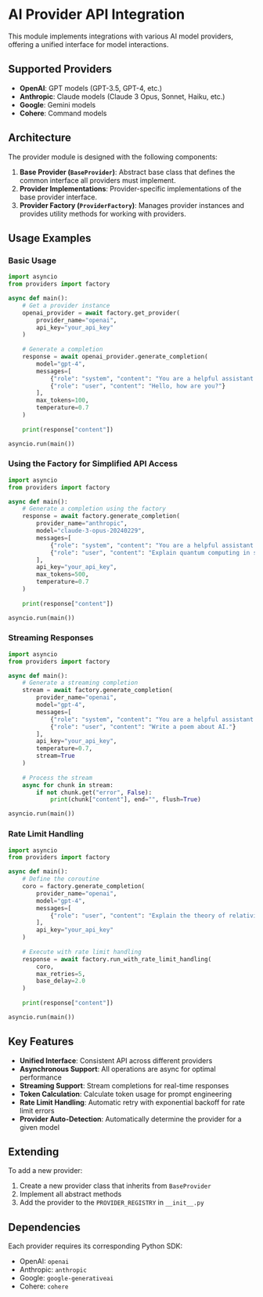 # AI Provider API Integration

This module implements integrations with various AI model providers, offering a unified interface for model interactions.

## Supported Providers

- **OpenAI**: GPT models (GPT-3.5, GPT-4, etc.)
- **Anthropic**: Claude models (Claude 3 Opus, Sonnet, Haiku, etc.)
- **Google**: Gemini models
- **Cohere**: Command models

## Architecture

The provider module is designed with the following components:

1. **Base Provider (`BaseProvider`)**: Abstract base class that defines the common interface all providers must implement.
2. **Provider Implementations**: Provider-specific implementations of the base provider interface.
3. **Provider Factory (`ProviderFactory`)**: Manages provider instances and provides utility methods for working with providers.

## Usage Examples

### Basic Usage

```python
import asyncio
from providers import factory

async def main():
    # Get a provider instance
    openai_provider = await factory.get_provider(
        provider_name="openai",
        api_key="your_api_key"
    )
    
    # Generate a completion
    response = await openai_provider.generate_completion(
        model="gpt-4",
        messages=[
            {"role": "system", "content": "You are a helpful assistant."},
            {"role": "user", "content": "Hello, how are you?"}
        ],
        max_tokens=100,
        temperature=0.7
    )
    
    print(response["content"])

asyncio.run(main())
```

### Using the Factory for Simplified API Access

```python
import asyncio
from providers import factory

async def main():
    # Generate a completion using the factory
    response = await factory.generate_completion(
        provider_name="anthropic",
        model="claude-3-opus-20240229",
        messages=[
            {"role": "system", "content": "You are a helpful assistant."},
            {"role": "user", "content": "Explain quantum computing in simple terms."}
        ],
        api_key="your_api_key",
        max_tokens=500,
        temperature=0.7
    )
    
    print(response["content"])

asyncio.run(main())
```

### Streaming Responses

```python
import asyncio
from providers import factory

async def main():
    # Generate a streaming completion
    stream = await factory.generate_completion(
        provider_name="openai",
        model="gpt-4",
        messages=[
            {"role": "system", "content": "You are a helpful assistant."},
            {"role": "user", "content": "Write a poem about AI."}
        ],
        api_key="your_api_key",
        temperature=0.7,
        stream=True
    )
    
    # Process the stream
    async for chunk in stream:
        if not chunk.get("error", False):
            print(chunk["content"], end="", flush=True)

asyncio.run(main())
```

### Rate Limit Handling

```python
import asyncio
from providers import factory

async def main():
    # Define the coroutine
    coro = factory.generate_completion(
        provider_name="openai",
        model="gpt-4",
        messages=[
            {"role": "user", "content": "Explain the theory of relativity."}
        ],
        api_key="your_api_key"
    )
    
    # Execute with rate limit handling
    response = await factory.run_with_rate_limit_handling(
        coro,
        max_retries=5,
        base_delay=2.0
    )
    
    print(response["content"])

asyncio.run(main())
```

## Key Features

- **Unified Interface**: Consistent API across different providers
- **Asynchronous Support**: All operations are async for optimal performance
- **Streaming Support**: Stream completions for real-time responses
- **Token Calculation**: Calculate token usage for prompt engineering
- **Rate Limit Handling**: Automatic retry with exponential backoff for rate limit errors
- **Provider Auto-Detection**: Automatically determine the provider for a given model

## Extending

To add a new provider:

1. Create a new provider class that inherits from `BaseProvider`
2. Implement all abstract methods
3. Add the provider to the `PROVIDER_REGISTRY` in `__init__.py`

## Dependencies

Each provider requires its corresponding Python SDK:
- OpenAI: `openai`
- Anthropic: `anthropic`
- Google: `google-generativeai`
- Cohere: `cohere`